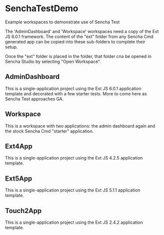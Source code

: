 # SenchaTestDemo
Example workspaces to demonstrate use of Sencha Test

The 'AdminDashboard' and 'Workspace' workspaces need a copy of the Ext JS 6.0.1 framework. The content of the "ext" folder
from any Sencha Cmd generated app can be copied into these sub-folders to complete their
setup.

Once the "ext" folder is placed in the folder, that folder cna be opened in Sencha Studio
by selecting "Open Workspace".

## AdminDashboard
This is a single-application project using the Ext JS 6.0.1 application template and
decorated with a few starter tests. More to come here as Sencha Test approaches GA.

## Workspace
This is a workspace with two applications: the admin dashboard again and the stock
Sencha Cmd "starter" application.

## Ext4App
This is a single-application project using the Ext JS 4.2.5 application template.

## Ext5App
This is a single-application project using the Ext JS 5.1.1 application template.

## Touch2App
This is a single-application project using the Ext JS 2.4.2 application template.
